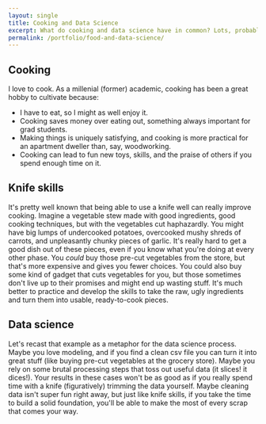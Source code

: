 ```yaml
---
layout: single
title: Cooking and Data Science
excerpt: What do cooking and data science have in common? Lots, probably!
permalink: /portfolio/food-and-data-science/
---
```

## Cooking
I love to cook. As a millenial (former) academic, cooking has been a great hobby to cultivate because:
- I have to eat, so I might as well enjoy it.
- Cooking saves money over eating out, something always important for grad students.
- Making things is uniquely satisfying, and cooking is more practical for an apartment dweller than, say, woodworking.
- Cooking can lead to fun new toys, skills, and the praise of others if you spend enough time on it.

## Knife skills
It's pretty well known that being able to use a knife well can really improve cooking. Imagine a vegetable stew made with good ingredients, good cooking techniques, but with the vegetables cut haphazardly. You might have big lumps of undercooked potatoes, overcooked mushy shreds of carrots, and unpleasantly chunky pieces of garlic. It's really hard to get a good dish out of these pieces, even if you know what you're doing at every other phase. You *could* buy those pre-cut vegetables from the store, but that's more expensive and gives you fewer choices. You could also buy some kind of gadget that cuts vegetables for you, but those sometimes don't live up to their promises and might end up wasting stuff. It's much better to practice and develop the skills to take the raw, ugly ingredients and turn them into usable, ready-to-cook pieces.

## Data science
Let's recast that example as a metaphor for the data science process. Maybe you love modeling, and if you find a clean csv file you can turn it into great stuff (like buying pre-cut vegetables at the grocery store). Maybe you rely on some brutal processing steps that toss out useful data (it slices! it dices!). Your results in these cases won't be as good as if you really spend time with a knife (figuratively) trimming the data yourself. Maybe cleaning data isn't super fun right away, but just like knife skills, if you take the time to build a solid foundation, you'll be able to make the most of every scrap that comes your way.
